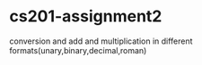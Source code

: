 # cs201-assignment2
conversion and add and multiplication in different formats(unary,binary,decimal,roman) 
